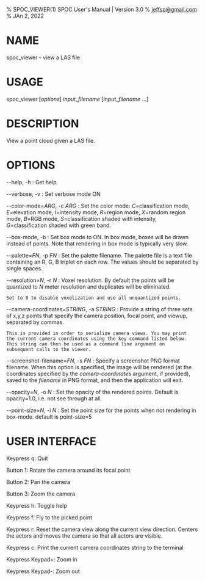 % SPOC_VIEWER(1) SPOC User's Manual | Version 3.0
% jeffsp@gmail.com
% JAn 2, 2022

# NAME

spoc_viewer - view a LAS file

# USAGE

spoc_viewer [*options*] *input_filename* [*input_filename* ...]

# DESCRIPTION

View a point cloud given a LAS file.

# OPTIONS

--help, -h
:   Get help

--verbose, -v
:   Set verbose mode ON

--color-mode=*ARG*, -c *ARG*
:   Set the color mode: *C*=classification mode, *E*=elevation mode,
    *I*=intensity mode, *R*=region mode, *X*=random region mode, *B*=RGB
    mode, *S*=classification shaded with intensity, *G*=classification
    shaded with green band.

--box-mode, -b
:   Set box mode to ON. In box mode, boxes will be drawn instead of
    points. Note that rendering in box mode is typically very slow.

--palette=*FN*, -p *FN*
:   Set the palette filename. The palette file is a text file containing
    an R, G, B triplet on each row. The values should be separated by
    single spaces.

--resolution=*N*, -r *N*
:   Voxel resolution. By default the points will be quantized to *N*
    meter resolution and duplicates will be eliminated.

    Set to 0 to disable voxelization and use all unquantized points.

--camera-coordinates=*STRING*, -a *STRING*
:   Provide a string of three sets of x,y,z points that specify the
    camera position, focal point, and viewup, separated by commas.

    This is provided in order to serialize camera views. You may print
    the current camera coordinates using the key command listed below.
    This string can then be used as a command line argument on
    subsequent calls to the viewer.

--screenshot-filename=*FN*, -s *FN*
:   Specify a screenshot PNG format filename. When this option is
    specified, the image will be rendered (at the coordinates specified by
    the *camera-coordinates* argument, if provided), saved to the
    *filename* in PNG format, and then the application will exit.

--opacity=*N*, -o *N*
:   Set the opacity of the rendered points. Default is opacity=1.0,
    i.e. not see through at all.

--point-size=*N*, -i *N*
:   Set the point size for the points when not rendering in box-mode.
    default is point-size=5


# USER INTERFACE

Keypress q: Quit

Button 1: Rotate the camera around its focal point

Button 2: Pan the camera

Button 3: Zoom the camera

Keypress h: Toggle help

Keypress f: Fly to the picked point

Keypress r: Reset the camera view along the current view direction.
            Centers the actors and moves the camera so that all actors are
            visible.

Keypress c: Print the current camera coordinates string to the terminal

Keypress Keypad+: Zoom in

Keypress Keypad-: Zoom out
